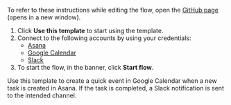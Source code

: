 To refer to these instructions while editing the flow, open the [GitHub page](https://github.com/ot4i/app-connect-templates/tree/main/resources/markdown/Create%20a%20quick%20event%20in%20Google%20Calendar%20when%20a%20new%20task%20is%20created%20in%20Asana_instructions.md) (opens in a new window).

1. Click **Use this template** to start using the template.
2. Connect to the following accounts by using your credentials:
   - [Asana](https://ibm.biz/acasana) 
   - [Google Calendar](https://ibm.biz/acgooglecalendar)
   - [Slack](https://ibm.biz/acslack)
3. To start the flow, in the banner, click **Start flow**.

Use this template to create a quick event in Google Calendar when a new task is created in Asana. If the task is completed, a Slack notification is sent to the intended channel.




